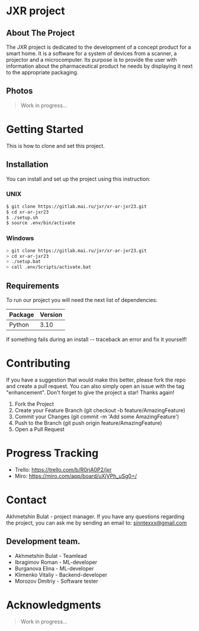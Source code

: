 # JXR project
## About The Project
The JXR project is dedicated to the development of a concept product for a smart home. It is a software for a system of devices from a scanner, a projector and a microcomputer. Its purpose is to provide the user with information about the pharmaceutical product he needs by displaying it next to the appropriate packaging.

## Photos
> Work in progress...

# Getting Started
This is how to clone and set this project.

## Installation
You can install and set up the project using this instruction:

### UNIX

```bash
$ git clone https://gitlab.mai.ru/jxr/xr-ar-jxr23.git
$ cd xr-ar-jxr23
$ ./setup.sh
$ source .env/bin/activate
```

### Windows
```bash
> git clone https://gitlab.mai.ru/jxr/xr-ar-jxr23.git
> cd xr-ar-jxr23
> ./setup.bat
> call .env/Scripts/activate.bat
```


## Requirements
To run our project you will need the next list of dependencies:

| Package       | Version |
| -             | -       |
| Python        | 3.10    |

If something fails during an install -- traceback an error and fix it yourself!


# Contributing
If you have a suggestion that would make this better, please fork the repo and create a pull request. You can also simply open an issue with the tag "enhancement". Don't forget to give the project a star! Thanks again!

1. Fork the Project
2. Create your Feature Branch (git checkout -b feature/AmazingFeature)
3. Commit your Changes (git commit -m 'Add some AmazingFeature')
4. Push to the Branch (git push origin feature/AmazingFeature)
5. Open a Pull Request


# Progress Tracking
- Trello: https://trello.com/b/R0rjA0P2/jxr
- Miro:   https://miro.com/app/board/uXjVPh_uSg0=/


# Contact
Akhmetshin Bulat - project manager. If you have any questions regarding the project, you can ask me by sending an email to: sinntexxx@gmail.com

## Development team.
- Akhmetshin Bulat - Teamlead
- Ibragimov Roman  - ML-developer
- Burganova Elina  - ML-developer
- Klimenko Vitaliy - Backend-developer
- Morozov Dmitriy  - Software tester


# Acknowledgments
> Work in progress...
